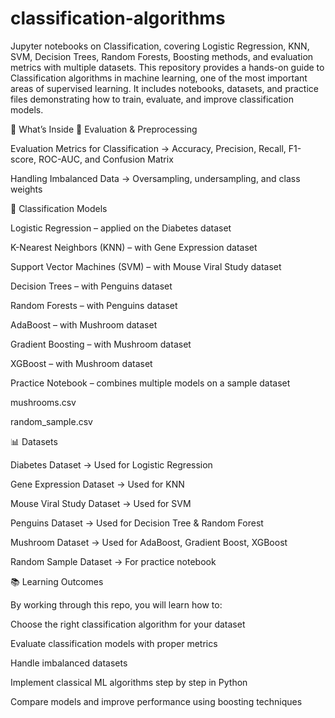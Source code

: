 # classification-algorithms
Jupyter notebooks on Classification, covering Logistic Regression, KNN, SVM, Decision Trees, Random Forests, Boosting methods, and evaluation metrics with multiple datasets.
This repository provides a hands-on guide to Classification algorithms in machine learning, one of the most important areas of supervised learning. It includes notebooks, datasets, and practice files demonstrating how to train, evaluate, and improve classification models.

📘 What’s Inside
🔹 Evaluation & Preprocessing

Evaluation Metrics for Classification → Accuracy, Precision, Recall, F1-score, ROC-AUC, and Confusion Matrix

Handling Imbalanced Data → Oversampling, undersampling, and class weights

🔹 Classification Models

Logistic Regression – applied on the Diabetes dataset

K-Nearest Neighbors (KNN) – with Gene Expression dataset

Support Vector Machines (SVM) – with Mouse Viral Study dataset

Decision Trees – with Penguins dataset

Random Forests – with Penguins dataset

AdaBoost – with Mushroom dataset

Gradient Boosting – with Mushroom dataset

XGBoost – with Mushroom dataset

Practice Notebook – combines multiple models on a sample dataset

mushrooms.csv

random_sample.csv

📊 Datasets

Diabetes Dataset → Used for Logistic Regression

Gene Expression Dataset → Used for KNN

Mouse Viral Study Dataset → Used for SVM

Penguins Dataset → Used for Decision Tree & Random Forest

Mushroom Dataset → Used for AdaBoost, Gradient Boost, XGBoost

Random Sample Dataset → For practice notebook

📚 Learning Outcomes

By working through this repo, you will learn how to:

Choose the right classification algorithm for your dataset

Evaluate classification models with proper metrics

Handle imbalanced datasets

Implement classical ML algorithms step by step in Python

Compare models and improve performance using boosting techniques
